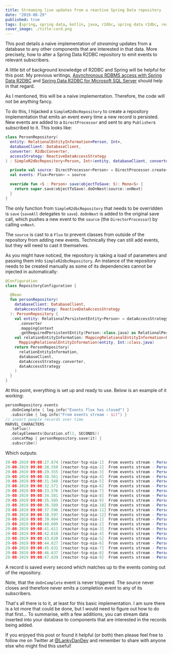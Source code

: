 ```yaml
---
title: Streaming live updates from a reactive Spring Data repository
date: "2019-08-29"
published: true
tags: [spring, spring data, kotlin, java, r2dbc, spring data r2dbc, reactive, reactive streams]
cover_image: ./title-card.png
---
```


This post details a naive implementation of _streaming_ updates from a database to any other components that are interested in that data. More precisely, how to alter a Spring Data R2DBC repository to emit events to relevant subscribers.

A little bit of background knowledge of R2DBC and Spring will be helpful for this post. My previous writings, [Asynchronous RDBMS access with Spring Data R2DBC](https://lankydan.dev/2019/02/16/asynchronous-rdbms-access-with-spring-data-r2dbc) and [Spring Data R2DBC for Microsoft SQL Server](https://lankydan.dev/spring-data-r2dbc-for-microsoft-sql-server) should help in that regard.

As I mentioned, this will be a naive implementation. Therefore, the code will not be anything fancy.

To do this, I hijacked a `SimpleR2dbcRepository` to create a repository implementation that emits an event every time a new record is persisted. New events are added to a `DirectProcessor` and sent to any `Publisher`s subscribed to it. This looks like:

```kotlin
class PersonRepository(
  entity: RelationalEntityInformation<Person, Int>,
  databaseClient: DatabaseClient,
  converter: R2dbcConverter,
  accessStrategy: ReactiveDataAccessStrategy
) : SimpleR2dbcRepository<Person, Int>(entity, databaseClient, converter, accessStrategy) {

  private val source: DirectProcessor<Person> = DirectProcessor.create<Person>()
  val events: Flux<Person> = source

  override fun <S : Person> save(objectToSave: S): Mono<S> {
    return super.save(objectToSave).doOnNext(source::onNext)
  }
}
```

The only function from `SimpleR2dbcRepository` that needs to be overridden is `save` (`saveAll` delegates to `save`). `doOnNext` is added to the original save call, which pushes a new event to the `source` (the `DirectorProcessor`) by calling `onNext`.

The `source` is cast to a `Flux` to prevent classes from outside of the repository from adding new events. Technically they can still add events, but they will need to cast it themselves.

As you might have noticed, the repository is taking a load of parameters and passing them into `SimpleR2dbcRepository`. An instance of the repository needs to be created manually as some of its dependencies cannot be injected in automatically:

```kotlin
@Configuration
class RepositoryConfiguration {

  @Bean
  fun personRepository(
    databaseClient: DatabaseClient,
    dataAccessStrategy: ReactiveDataAccessStrategy
  ): PersonRepository {
    val entity: RelationalPersistentEntity<Person> = dataAccessStrategy
      .converter
      .mappingContext
      .getRequiredPersistentEntity(Person::class.java) as RelationalPersistentEntity<Person>
    val relationEntityInformation: MappingRelationalEntityInformation<Person, Int> =
      MappingRelationalEntityInformation(entity, Int::class.java)
    return PersonRepository(
      relationEntityInformation,
      databaseClient,
      dataAccessStrategy.converter,
      dataAccessStrategy
    )
  }
}
```

At this point, everything is set up and ready to use. Below is an example of it working:

```kotlin
personRepository.events
  .doOnComplete { log.info("Events flux has closed") }
  .subscribe { log.info("From events stream - $it") }
// insert people records over time
MARVEL_CHARACTERS
  .toFlux()
  .delayElements(Duration.of(1, SECONDS))
  .concatMap { personRepository.save(it) }
  .subscribe()
```

Which outputs:

```java
29-08-2019 09:08:27.674 [reactor-tcp-nio-1]  From events stream - Person(id=481, name=Spiderman, age=18)
29-08-2019 09:08:28.550 [reactor-tcp-nio-2]  From events stream - Person(id=482, name=Ironman, age=48)
29-08-2019 09:08:29.555 [reactor-tcp-nio-3]  From events stream - Person(id=483, name=Thor, age=1000)
29-08-2019 09:08:30.561 [reactor-tcp-nio-4]  From events stream - Person(id=484, name=Hulk, age=49)
29-08-2019 09:08:31.568 [reactor-tcp-nio-5]  From events stream - Person(id=485, name=Antman, age=49)
29-08-2019 09:08:32.571 [reactor-tcp-nio-6]  From events stream - Person(id=486, name=Blackwidow, age=34)
29-08-2019 09:08:33.576 [reactor-tcp-nio-7]  From events stream - Person(id=487, name=Starlord, age=38)
29-08-2019 09:08:34.581 [reactor-tcp-nio-8]  From events stream - Person(id=488, name=Captain America, age=100)
29-08-2019 09:08:35.585 [reactor-tcp-nio-9]  From events stream - Person(id=489, name=Warmachine, age=50)
29-08-2019 09:08:36.589 [reactor-tcp-nio-10] From events stream - Person(id=490, name=Wasp, age=26)
29-08-2019 09:08:37.596 [reactor-tcp-nio-11] From events stream - Person(id=491, name=Winter Soldier, age=101)
29-08-2019 09:08:38.597 [reactor-tcp-nio-12] From events stream - Person(id=492, name=Black Panther, age=42)
29-08-2019 09:08:39.604 [reactor-tcp-nio-1]  From events stream - Person(id=493, name=Doctor Strange, age=42)
29-08-2019 09:08:40.609 [reactor-tcp-nio-2]  From events stream - Person(id=494, name=Gamora, age=29)
29-08-2019 09:08:41.611 [reactor-tcp-nio-3]  From events stream - Person(id=495, name=Groot, age=4)
29-08-2019 09:08:42.618 [reactor-tcp-nio-4]  From events stream - Person(id=496, name=Hawkeye, age=47)
29-08-2019 09:08:43.620 [reactor-tcp-nio-5]  From events stream - Person(id=497, name=Pepper Potts, age=44)
29-08-2019 09:08:44.627 [reactor-tcp-nio-6]  From events stream - Person(id=498, name=Captain Marvel, age=59)
29-08-2019 09:08:45.631 [reactor-tcp-nio-7]  From events stream - Person(id=499, name=Rocket Raccoon, age=30)
29-08-2019 09:08:46.637 [reactor-tcp-nio-8]  From events stream - Person(id=500, name=Drax, age=49)
29-08-2019 09:08:47.639 [reactor-tcp-nio-9]  From events stream - Person(id=501, name=Nebula, age=30)
```

A record is saved every second which matches up to the events coming out of the repository.

Note, that the `doOnComplete` event is never triggered. The source never closes and therefore never emits a completion event to any of its subscribers.

That's all there is to it, at least for this basic implementation. I am sure there is a lot more that could be done, but I would need to figure out how to do that first... To summarise, with a few additions, you can stream data inserted into your database to components that are interested in the records being added.

If you enjoyed this post or found it helpful (or both) then please feel free to follow me on Twitter at [@LankyDanDev](https://twitter.com/LankyDanDev) and remember to share with anyone else who might find this useful!
